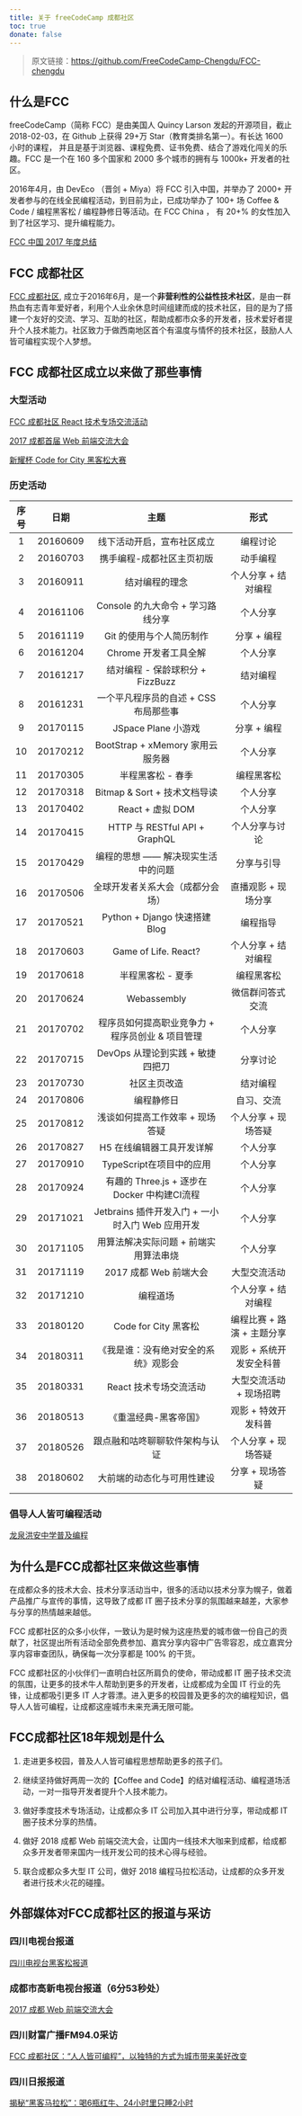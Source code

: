 ```yaml
---
title: 关于 freeCodeCamp 成都社区
toc: true
donate: false
---
```


> 原文链接：https://github.com/FreeCodeCamp-Chengdu/FCC-chengdu

## 什么是FCC

freeCodeCamp（简称 FCC）是由美国人 Quincy Larson 发起的开源项目，截止 2018-02-03，在 Github 上获得 29+万 Star（教育类排名第一）。有长达 1600 小时的课程， 并且是基于浏览器、课程免费、证书免费、结合了游戏化闯关的乐趣。FCC 是一个在 160 多个国家和 2000 多个城市的拥有与 1000k+ 开发者的社区。

2016年4月，由 DevEco （晋剑 + Miya）将 FCC 引入中国，并举办了 2000+ 开发者参与的在线全民编程活动，到目前为止，已成功举办了 100+ 场 Coffee & Code / 编程黑客松 / 编程静修日等活动。在 FCC China ， 有 20+% 的女性加入到了社区学习、提升编程能力。

[FCC 中国 2017 年度总结](https://mp.weixin.qq.com/s?__biz=MzAxMjkxNTY2OQ==&mid=2247485324&idx=1&sn=e0b7542b9fe79129a7745be6fe7111bc)



## FCC 成都社区

[FCC 成都社区](http://chengdu.freecodecamp.cn/), 成立于2016年6月，是一个**非营利性的公益性技术社区**，是由一群热血有志青年爱好者，利用个人业余休息时间组建而成的技术社区，目的是为了搭建一个友好的交流、学习、互助的社区，帮助成都市众多的开发者，技术爱好者提升个人技术能力。社区致力于做西南地区首个有温度与情怀的技术社区，鼓励人人皆可编程实现个人梦想。



## FCC 成都社区成立以来做了那些事情


### 大型活动

[FCC 成都社区 React 技术专场交流活动](https://juejin.im/post/5a97cf386fb9a028cc60a600)

[2017 成都首届 Web 前端交流大会](https://www.zhihu.com/question/68315433)

[新耀杯 Code for City 黑客松大赛](https://www.zhihu.com/question/265885670/)


### 历史活动

| 序号 | 日期     | 主题                                        | 形式                   |
|:---:|:--------:|:------------------------------------------:|:---------------------:|
| 1   | 20160609 | 线下活动开启，宣布社区成立                     | 编程讨论                |
| 2   | 20160703 | 携手编程-成都社区主页初版                      | 动手编程                |
| 3   | 20160911 | 结对编程的理念                               | 个人分享 + 结对编程       |
| 4   | 20161106 | Console 的九大命令 + 学习路线分享             | 个人分享                 |
| 5   | 20161119 | Git 的使用与个人简历制作                      | 分享 + 编程              |
| 6   | 20161204 | Chrome 开发者工具全解                        | 个人分享                 |
| 7   | 20161217 | 结对编程 - 保龄球积分 + FizzBuzz              | 结对编程                 |
| 8   | 20161231 | 一个平凡程序员的自述 + CSS 布局那些事           | 个人分享                 |
| 9   | 20170115 | JSpace Plane 小游戏                         | 分享 + 编程              |
| 10  | 20170212 | BootStrap + xMemory 家用云服务器             | 个人分享                 |
| 11  | 20170305 | 半程黑客松 - 春季                            | 编程黑客松                |
| 12  | 20170318 | Bitmap & Sort + 技术文档导读                 | 个人分享                 |
| 13  | 20170402 | React + 虚拟 DOM                            | 个人分享                 |
| 14  | 20170415 | HTTP 与 RESTful API + GraphQL               | 个人分享与讨论            |
| 15  | 20170429 | 编程的思想 —— 解决现实生活中的问题               | 分享与引导               |
| 16  | 20170506 | 全球开发者关系大会（成都分会场）                 | 直播观影 + 现场分享       |
| 17  | 20170521 | Python + Django 快速搭建 Blog                | 编程指导                 |
| 18  | 20170603 | Game of Life. React?                        | 个人分享 + 结对编程       |
| 19  | 20170618 | 半程黑客松 - 夏季                             | 编程黑客松               |
| 20  | 20170624 | Webassembly                                 | 微信群问答式交流          |
| 21  | 20170702 | 程序员如何提高职业竞争力 + 程序员创业 & 项目管理   | 个人分享                 |
| 22  | 20170715 | DevOps 从理论到实践 + 敏捷四把刀                | 分享讨论                 |
| 23  | 20170730 | 社区主页改造                                  | 结对编程                 |
| 24  | 20170806 | 编程静修日                                    | 自习、交流               |
| 25  | 20170812 | 浅谈如何提高工作效率 + 现场答疑                  | 个人分享 + 现场答疑       |
| 26  | 20170827 | H5 在线编辑器工具开发详解                       | 个人分享                 |
| 27  | 20170910 | TypeScript在项目中的应用                       | 个人分享                 |
| 28  | 20170924 | 有趣的 Three.js + 逐步在 Docker 中构建CI流程    | 个人分享                 |
| 29  | 20171021 | Jetbrains 插件开发入门 + 一小时入门 Web 应用开发 | 个人分享                 |
| 30  | 20171105 | 用算法解决实际问题 + 前端实用算法串烧             | 个人分享                 |
| 31  | 20171119 | 2017 成都 Web 前端大会                        | 大型交流活动              |
| 32  | 20171210 | 编程道场                                     | 个人分享 + 结对编程        |
| 33  | 20180120 | Code for City 黑客松                         | 编程比赛 + 路演 + 主题分享 |
| 34  | 20180311 | 《我是谁：没有绝对安全的系统》观影会              |  观影 + 系统开发安全科普   |
| 35  | 20180331 | React 技术专场交流活动                         |  大型交流活动 + 现场招聘   |
| 36  | 20180513 | 《重温经典-黑客帝国》                           |  观影 + 特效开发科普      |
| 37  | 20180526 | 跟点融和咕咚聊聊软件架构与认证                   | 个人分享 + 现场答疑        |
| 38  | 20180602 | 大前端的动态化与可用性建设                       |  分享 + 现场答疑         |


### 倡导人人皆可编程活动

[龙泉洪安中学普及编程](http://mp.weixin.qq.com/s/agHQ9QuZzjxFfusrxVGGag)



## 为什么是FCC成都社区来做这些事情

在成都众多的技术大会、技术分享活动当中，很多的活动以技术分享为幌子，做着产品推广与宣传的事情，这导致了成都 IT 圈子技术分享的氛围越来越差，大家参与分享的热情越来越低。

FCC 成都社区的众多小伙伴，一致认为是时候为这座热爱的城市做一份自己的贡献了，社区提出所有活动全部免费参加、嘉宾分享内容中广告零容忍，成立嘉宾分享内容审查团队，确保每一次分享都是 100% 的干货。

FCC 成都社区的小伙伴们一直明白社区所肩负的使命，带动成都 IT 圈子技术交流的氛围，让更多的技术牛人帮助到更多的开发者，让成都成为全国 IT 行业的先锋，让成都吸引更多 IT 人才蓉漂。进入更多的校园普及更多的次的编程知识，倡导人人皆可编程，让成都这座城市未来充满无限可能。



## FCC成都社区18年规划是什么

1. 走进更多校园，普及人人皆可编程思想帮助更多的孩子们。

2. 继续坚持做好两周一次的【Coffee and Code】的结对编程活动、编程道场活动，一对一指导开发者提升个人技术能力。

3. 做好季度技术专场活动，让成都众多 IT 公司加入其中进行分享，带动成都 IT 圈子技术分享的热情。

4. 做好 2018 成都 Web 前端交流大会，让国内一线技术大咖来到成都，给成都众多开发者带来国内一线开发公司的技术心得与经验。

5. 联合成都众多大型 IT 公司，做好 2018 编程马拉松活动，让成都的众多开发者进行技术火花的碰撞。



## 外部媒体对FCC成都社区的报道与采访


### 四川电视台报道

[四川电视台黑客松报道](https://pan.baidu.com/s/1qZ0JWg0&qrfrom=1&qrtype=mp4)


### 成都市高新电视台报道（6分53秒处）

[2017 成都 Web 前端交流大会](http://waptv.cdht.gov.cn/guid2VideoDetail.jspx?path=/pages/video_ck&movie_id=11004)


### 四川财富广播FM94.0采访

[FCC 成都社区：“人人皆可编程”，以独特的方式为城市带来美好改变](https://mp.weixin.qq.com/s?__biz=MzA5MTkxNzA3Ng==&mid=2654097721&idx=1&sn=4e9fb51b45e9270b55816146cd257916)


### 四川日报报道

[揭秘“黑客马拉松”：喝6瓶红牛、24小时里只睡2小时](https://cbgc.scol.com.cn/news/70600)
